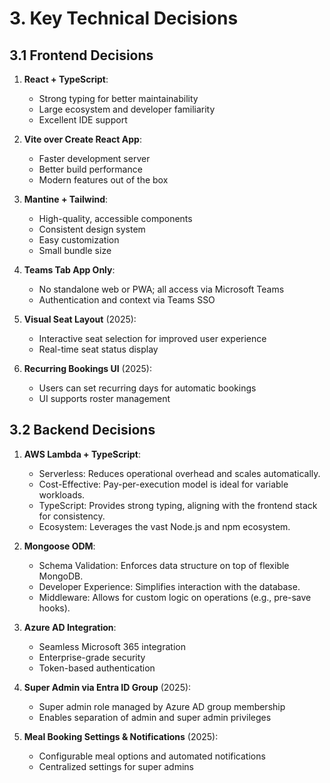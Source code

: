 # 3. Key Technical Decisions

## 3.1 Frontend Decisions

1. **React + TypeScript**:

   - Strong typing for better maintainability
   - Large ecosystem and developer familiarity
   - Excellent IDE support

2. **Vite over Create React App**:

   - Faster development server
   - Better build performance
   - Modern features out of the box

3. **Mantine + Tailwind**:

   - High-quality, accessible components
   - Consistent design system
   - Easy customization
   - Small bundle size

4. **Teams Tab App Only**:

   - No standalone web or PWA; all access via Microsoft Teams
   - Authentication and context via Teams SSO

5. **Visual Seat Layout** (2025):

   - Interactive seat selection for improved user experience
   - Real-time seat status display

6. **Recurring Bookings UI** (2025):
   - Users can set recurring days for automatic bookings
   - UI supports roster management

## 3.2 Backend Decisions

1. **AWS Lambda + TypeScript**:

   - Serverless: Reduces operational overhead and scales automatically.
   - Cost-Effective: Pay-per-execution model is ideal for variable workloads.
   - TypeScript: Provides strong typing, aligning with the frontend stack for consistency.
   - Ecosystem: Leverages the vast Node.js and npm ecosystem.

2. **Mongoose ODM**:

   - Schema Validation: Enforces data structure on top of flexible MongoDB.
   - Developer Experience: Simplifies interaction with the database.
   - Middleware: Allows for custom logic on operations (e.g., pre-save hooks).

3. **Azure AD Integration**:

   - Seamless Microsoft 365 integration
   - Enterprise-grade security
   - Token-based authentication

4. **Super Admin via Entra ID Group** (2025):

   - Super admin role managed by Azure AD group membership
   - Enables separation of admin and super admin privileges

5. **Meal Booking Settings & Notifications** (2025):
   - Configurable meal options and automated notifications
   - Centralized settings for super admins
